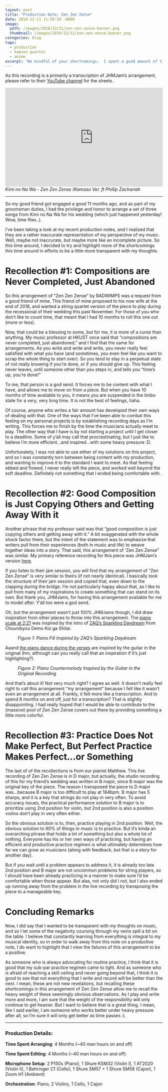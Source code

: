 ```yaml
---
layout: post
title: "Production Note: Zen Zen Zense"
date: 2019-12-11 11:59:59 -0800
image: 
  path: /images/2019/12/11/zen-zen-zense-banner.png
  thumbnail: /images/2019/12/11/zen-zen-zense-banner.png
categories: blog
tags:
  - production
  - kamaso quartet
  - anime
excerpt: "Be mindful of your shortcomings.  I spent a good amount of time on the production of RADWIMPS’ “Zen Zen Zense,” and I wasn’t quite satisfied with the result in the end.  To be transparent with my ups and downs, I recall three statements in this production note that I use to keep myself going in my musical journey."
---
```


As this recording is a primarily a transcription of JHMJam’s arrangement, please refer to their [YouTube channel](https://www.youtube.com/channel/UCNL7T_KVrZKypGloNwkFjHA) for the sheets.

<figure class="align-center" style="margin:0px;padding:0px;overflow:hidden">
    <div style="text-align: center;">
        <iframe
            width="560"
            height="315"
            src="https://www.youtube.com/watch?v=V87VHxL384Y"
            frameborder="0">
        </iframe>
    </div>
    <figcaption><i>Kimi no Na Wa - Zen Zen Zense (Kamaso Ver. ft Phillip Zachariah</i></figcaption>
</figure>

<hr>

So my good friend got engaged a good 11 months ago, and as part of my groomsman duties, I had the privilege and honor to arrange a set of three songs from Kimi no Na Wa for his wedding (which just happened yesterday! Wow, time flies..).

I’ve been taking a look at my recent production notes, and I realized that they are a rather inaccurate representation of my perspective of my music.  Well, maybe not inaccurate, but maybe more like an incomplete picture.  So this time around, I decided to try and highlight more of the shortcomings this time around in efforts to be a little more transparent with my thoughts.

# Recollection #1: Compositions are Never Completed, Just Abandoned

So this arrangement of “Zen Zen Zense” by RADWIMPS was a request from a good friend of mine.  This friend of mine proposed to his now wife at the end of 2018, and wanted a string quartet version of the piece to play during the recessional of their wedding this past November.  For those of you who don’t like to count time, that meant that I had 10 months to roll this one out (more or less).

Now, that could be a blessing to some, but for me, it is more of a curse than anything.  My music professor at HKUST once said that “compositions are never completed, just abandoned,” and I find that the same for arrangements.  As you write and write and write, you never really feel satisfied with what you have (and sometimes, you even feel like you want to scrap the whole thing to start over).  So you tend to stay in a perpetual state of not really knowing if you’re done, or if you should give up.  This feeling never leaves, until someone other than you steps in, and tells you “time’s up, you’re done!”

To me, that person is a god send.  It forces me to be content with what I have, and allows me to move on from a piece.  But when you have 10 months of time available to you, it means you are suspended in the limbo state for a very, very long time.  It is not the best of feelings, haha.

Of course, anyone who writes a fair amount has developed their own ways of dealing with that.  One of the ways that I’ve been able to combat this feeling on my personal projects is by establishing recording days as I’m writing.  This forces me to finish by the time the musicians actually meet to play.  The other way that I have is by not starting a project until I get closer to a deadline.  Some of y’all may call that procrastinating, but I just like to believe I’m more efficient…and inspired…with some heavy pressure :D.

Unfortunately, I was not able to use either of my solutions on this project, and so I was constantly torn between being content with my production, and wanting to improve it to the standard I want to meet.  As that feeling ebbed and flowed, I never really left the piece, and worked well beyond the soft deadline.  Definitely not something that I ended being comfortable with.

# Recollection #2: Good Composition is Just Copying Others and Getting Away With it

Another phrase that my professor said was that “good composition is just copying others and getting away with it.”  A bit exaggerated with the whole shock factor there, but the intent of the statement was to emphasize that writers pull from their experiences (both in music and life) to weave together ideas into a story.  That said, this arrangement of ‘Zen Zen Zense” was similar.  My primary reference recording for this piece was JHMJam’s version [here](https://www.youtube.com/watch?v=onp7-rD2Va4).

If you listen to their jam session, you will find that my arrangement of “Zen Zen Zense” is very similar to theirs (if not nearly identical).  I basically took the structure of their jam session and copied that, even down to the clapping during the bridge.  I’m not particularly happy about that, as I like to pull from many of my inspirations to create something that can stand on its own.  But thank you, JHMJams, for having this arrangement available for me to model after.  Y’all too were a god send.

Oh, but the arrangement wasn’t just 100% JHMJams though, I did draw inspiration from other places to throw into this arrangement.  The [piano scale at 2:21](https://youtu.be/V87VHxL384Y?t=141) was inspired by the intro of [ZAQ’s Sparkling Daydream](https://www.youtube.com/watch?v=FIAtrsMkPyM) from Chuunibyou Demo Koi ga Shitai.

<figure class="align-center">
    <img src="/images/2019/12/11/figure-1-piano-fill-inspired-by-zaqs-sparkling-daydream.png" alt="">
    <figcaption><i>Figure 1: Piano Fill Inspired by ZAQ’s Sparkling Daydream</i></figcaption>
</figure>

Aaand [the piano dance during the verses](https://youtu.be/V87VHxL384Y?t=23) are inspired by the guitar in the original (hm, although can you really call that an inspiration if it’s just highlighting?).

<figure class="align-center">
    <img src="/images/2019/12/11/figure-2-piano-countermelody-inspired-by-the-guitar-in-the-original-recording.png" alt="">
    <figcaption><i>Figure 2: Piano Countermelody Inspired by the Guitar in the Original Recording</i></figcaption>
</figure>

And that’s about it!  Not very much right?  I agree as well.  It doesn’t really feel right to call this arrangement “my arrangement” because I felt like it wasn’t even an arrangement at all.  Frankly, it felt more like a transcription.  And to spend 8 months on and off, just for a transcription?  That is slightly disappointing.  I had really hoped that I would be able to contribute to the (massive) pool of Zen Zen Zense covers out there by providing something a little more colorful.

# Recollection #3: Practice Does Not Make Perfect, But Perfect Practice Makes Perfect...or Something

The last of of the recollections is from our pianist Matthew.  This live recording of Zen Zen Zense is in D major, but actually, the studio recording of this for my friend’s wedding was written in B major, since B major was the original key of the piece.  The reason I transposed the piece to D major was…because B major is too difficult to play at 184bpm.  B major has 5 sharps, and it is a key that strings do not play in very often.  To avoid accuracy issues, the practical performance solution to B major is to prioritize using 2nd position for violin, but 2nd position is also a position violins don’t play in very often either.

So the obvious solution is to, then, practice playing in 2nd position.  Well, the obvious solution to 90% of things in music is to practice.  But it’s kinda an overarching phrase that holds a lot of something but also a whole lot of nothing.  Everyone has his or her own ways of practicing, but having an efficient and productive practice regimen is what ultimately determines how far we can grow as musicians (along with feedback, but that is a story for another day).

But if you wait until a problem appears to address it, it is already too late.  2nd position and B major are not uncommon problems for string players, so I should have been already practicing in a manner to make sure I’d be comfortable when those appear.  But alas, not only did I not, but I also ended up running away from the problem in the live recording by transposing the piece to a manageable key.

# Concluding Remarks

Now, I did say that I wanted to be transparent with my thoughts on music, and so I let some of the negativity coursing through my veins spill a bit on the table.  I believe that constantly learning from everything is integral to my musical identity, so in order to walk away from this note on a productive note, I do want to highlight that I view the failures of this arrangement to be a positive.

As someone who is always advocating for routine practice, I think that it is good that my sub-par practice regimen came to light.  And as someone who is afraid of reaching a skill ceiling and never going beyond that, I think it is good to see that not everything that I write and record will be better than the next.  I mean, these are not new revelations, but recalling these shortcomings in this arrangement of Zen Zen Zense allow me to recall the heavy weight of these seemingly obvious observations.  As I play and write more and more, I am sure that the weight of the responsibility will only continue to get heavier.  But I want to believe that is a great thing.  I mean, like I said earlier, I am someone who works better under heavy pressure after all, so I’m sure it will only get better as time passes :).

<hr>

### Production Details:

**Time Spent Arranging**:  4 Months (~40 man hours on and off)

**Time Spent Editing**:  4 Months (~40 man hours on and off)

**Microphone Setup**:  2 P150s (Piano), 1 Shure KSM32 (Violin I), 1 AT2020 (Violin II), 1 Behringer C1 (Cello), 1 Shure SM57 + 1 Shure SM58 (Cajon), 1 Zoom H1 (Ambient)

**Orchestration**:  Piano, 2 Violins, 1 Cello, 1 Cajon